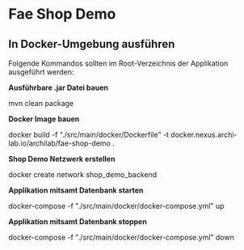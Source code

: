 # Fae Shop Demo
## In Docker-Umgebung ausführen
Folgende Kommandos sollten im Root-Verzeichnis der Applikation ausgeführt werden:

**Ausführbare .jar Datei bauen**

mvn clean package

**Docker Image bauen**

docker build -f "./src/main/docker/Dockerfile" -t docker.nexus.archi-lab.io/archilab/fae-shop-demo .

**Shop Demo Netzwerk erstellen**

docker create network shop_demo_backend

**Applikation mitsamt Datenbank starten**

docker-compose -f "./src/main/docker/docker-compose.yml" up

**Applikation mitsamt Datenbank stoppen**

docker-compose -f "./src/main/docker/docker-compose.yml" down
